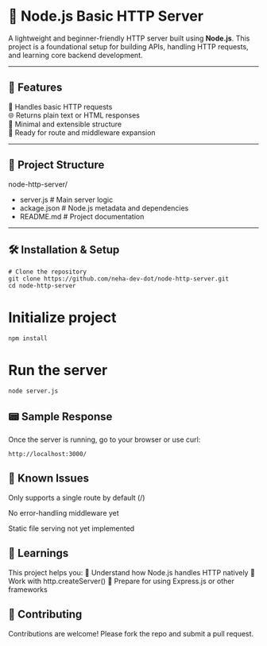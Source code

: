 # 📡 Node.js Basic HTTP Server

A lightweight and beginner-friendly HTTP server built using **Node.js**. This project is a foundational setup for building APIs, handling HTTP requests, and learning core backend development. 

---

## 🚀 Features
🔌 Handles basic HTTP requests  
🌐 Returns plain text or HTML responses  
🧱 Minimal and extensible structure  
🔁 Ready for route and middleware expansion  

---

## 📁 Project Structure

node-http-server/

- server.js # Main server logic
- ackage.json # Node.js metadata and dependencies
- README.md # Project documentation


---

## 🛠️ Installation & Setup
```
# Clone the repository
git clone https://github.com/neha-dev-dot/node-http-server.git
cd node-http-server
```

# Initialize project
```
npm install
```

# Run the server
```
node server.js
```

## 📟 Sample Response
Once the server is running, go to your browser or use curl:
```
http://localhost:3000/
```

## 🐛 Known Issues
Only supports a single route by default (/)

No error-handling middleware yet

Static file serving not yet implemented

## 🧠 Learnings
This project helps you:
📘 Understand how Node.js handles HTTP natively
📘 Work with http.createServer()
📘 Prepare for using Express.js or other frameworks

## 🙌 Contributing
Contributions are welcome! Please fork the repo and submit a pull request.





